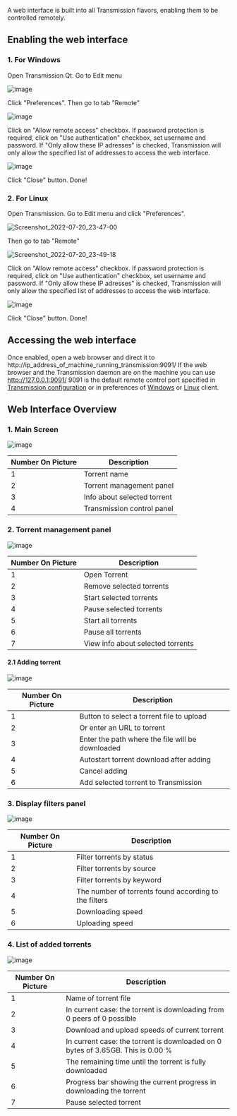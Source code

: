 A web interface is built into all Transmission flavors, enabling them to be controlled remotely.

## Enabling the web interface ##
### 1. For Windows ###
Open Transmission Qt. Go to Edit menu   

![image](https://user-images.githubusercontent.com/76732207/179838374-f97fe3d5-b66f-4193-868d-9454e46c9eff.png)

Click "Preferences". Then go to tab "Remote"

![image](https://user-images.githubusercontent.com/76732207/179838907-c1e61fb4-d1e3-4743-90d7-b65ce9e26969.png)

Click on "Allow remote access" checkbox. If password protection is required, click on "Use authentication" checkbox, set username and password. If "Only allow these IP adresses" is checked, Transmission will only allow the specified list of addresses to access the web interface.

![image](https://user-images.githubusercontent.com/76732207/179840681-8d9db5b3-4bb3-4884-9686-1794a331165f.png)

Click "Close" button. Done!


### 2. For Linux ###
Open Transmission. Go to Edit menu and click "Preferences".

![Screenshot_2022-07-20_23-47-00](https://user-images.githubusercontent.com/76732207/180082230-47658410-4e3a-456d-bd96-95be5db251b4.png)

Then go to tab "Remote"

![Screenshot_2022-07-20_23-49-18](https://user-images.githubusercontent.com/76732207/180082407-9a37db4a-63bf-42f4-b5e7-264521f791c2.png)

Click on "Allow remote access" checkbox. If password protection is required, click on "Use authentication" checkbox, set username and password. If "Only allow these IP adresses" is checked, Transmission will only allow the specified list of addresses to access the web interface.

![image](https://user-images.githubusercontent.com/76732207/180082691-3caf5ba6-406f-4013-9ca4-1be650f17c94.png)

Click "Close" button. Done!

## Accessing the web interface ##
Once enabled, open a web browser and direct it to http://ip_address_of_machine_running_transmission:9091/
If the web browser and the Transmission daemon are on the machine you can use http://127.0.0.1:9091/
9091 is the default remote control port specified in [Transmission configuration](Editing-Configuration-Files.md) or in preferences of [Windows](https://github.com/transmission/transmission/blob/main/docs/Web-Interface.md#1-for-windows) or [Linux](https://github.com/transmission/transmission/blob/main/docs/Web-Interface.md#2-for-linux) client.

## Web Interface Overview ##
### 1. Main Screen ###
![image](https://user-images.githubusercontent.com/76732207/181889508-c926e97c-f51a-4562-bf8b-75e4be672786.png)

| Number On Picture | Description                 |
| ----------------- | --------------------------- |
| 1                 | Torrent name                |
| 2                 | Torrent management panel    |
| 3                 | Info about selected torrent |
| 4                 | Transmission control panel  |

### 2. Torrent management panel ###
![image](https://user-images.githubusercontent.com/76732207/181903463-f3752531-6a5e-41e8-bea0-fdcd4fabed94.png)

| Number On Picture | Description                       |
| ----------------- | --------------------------------- |
| 1                 | Open Torrent                      |
| 2                 | Remove selected torrents          |
| 3                 | Start selected torrents           |
| 4                 | Pause selected torrents           |
| 5                 | Start all torrents                |
| 6                 | Pause all torrents                |
| 7                 | View info about selected torrents |

#### 2.1 Adding torrent ####
![image](https://user-images.githubusercontent.com/76732207/181906789-b56f8e8c-c362-407b-bbd7-d6df83c54f08.png)

| Number On Picture | Description                                       |
| ----------------- | ------------------------------------------------- |
| 1                 | Button to select a torrent file to upload         |
| 2                 | Or enter an URL to torrent                        |
| 3                 | Enter the path where the file will be downloaded  |
| 4                 | Autostart torrent download after adding           |
| 5                 | Cancel adding                                     |
| 6                 | Add selected torrent to Transmission              |

### 3. Display filters panel ###
![image](https://user-images.githubusercontent.com/76732207/181907925-34f5b8fe-8a6d-48e2-80e3-df25bf36423c.png)

| Number On Picture | Description                                           |
| ----------------- | ----------------------------------------------------- |
| 1                 | Filter torrents by status                             |
| 2                 | Filter torrents by source                             |
| 3                 | Filter torrents by keyword                            |
| 4                 | The number of torrents found according to the filters |
| 5                 | Downloading speed                                     |
| 6                 | Uploading speed                                       |

### 4. List of added torrents ###
![image](https://user-images.githubusercontent.com/76732207/181936421-a6d36ca0-e214-4f37-9368-1404cbeb125c.png)

| Number On Picture | Description                                                                     |
| ----------------- | ------------------------------------------------------------------------------- |
| 1                 | Name of torrent file                                                            | 
| 2                 | In current case: the torrent is downloading from 0 peers of 0 possible          |
| 3                 | Download and upload speeds of current torrent                                   |
| 4                 | In current case: the torrent is downloaded on 0 bytes of 3.65GB. This is 0.00 % |
| 5                 | The remaining time until the torrent is fully downloaded                        |
| 6                 | Progress bar showing the current progress in downloading the torrent            |
| 7                 | Pause selected torrent                                                          |


